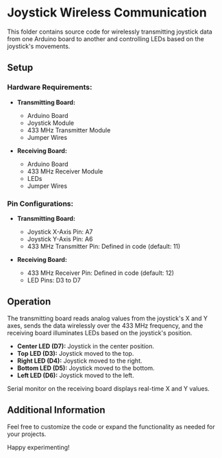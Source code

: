 # Joystick Wireless Communication

This folder contains source code for wirelessly transmitting joystick data from one Arduino board to another and controlling LEDs based on the joystick's movements.

## Setup

### Hardware Requirements:
- **Transmitting Board:**
  - Arduino Board
  - Joystick Module
  - 433 MHz Transmitter Module
  - Jumper Wires

- **Receiving Board:**
  - Arduino Board
  - 433 MHz Receiver Module
  - LEDs
  - Jumper Wires

### Pin Configurations:
- **Transmitting Board:**
  - Joystick X-Axis Pin: A7
  - Joystick Y-Axis Pin: A6
  - 433 MHz Transmitter Pin: Defined in code (default: 11)

- **Receiving Board:**
  - 433 MHz Receiver Pin: Defined in code (default: 12)
  - LED Pins: D3 to D7

## Operation

The transmitting board reads analog values from the joystick's X and Y axes, sends the data wirelessly over the 433 MHz frequency, and the receiving board illuminates LEDs based on the joystick's position.

- **Center LED (D7):** Joystick in the center position.
- **Top LED (D3):** Joystick moved to the top.
- **Right LED (D4):** Joystick moved to the right.
- **Bottom LED (D5):** Joystick moved to the bottom.
- **Left LED (D6):** Joystick moved to the left.

Serial monitor on the receiving board displays real-time X and Y values.

## Additional Information
Feel free to customize the code or expand the functionality as needed for your projects.

Happy experimenting!
